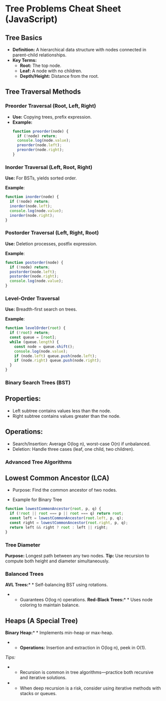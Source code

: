 
# Tree Problems Cheat Sheet (JavaScript)

## Tree Basics
- **Definition:** A hierarchical data structure with nodes connected in parent-child relationships.
- **Key Terms:**  
  - **Root:** The top node.  
  - **Leaf:** A node with no children.  
  - **Depth/Height:** Distance from the root.

## Tree Traversal Methods

### Preorder Traversal (Root, Left, Right)
- **Use:** Copying trees, prefix expression.
- **Example:**
  ```js
  function preorder(node) {
    if (!node) return;
    console.log(node.value);
    preorder(node.left);
    preorder(node.right);
  }
  ```

### Inorder Traversal (Left, Root, Right)

**Use:** For BSTs, yields sorted order.

**Example**:

```js
function inorder(node) {
  if (!node) return;
  inorder(node.left);
  console.log(node.value);
  inorder(node.right);
}
```

### Postorder Traversal (Left, Right, Root)

**Use:** Deletion processes, postfix expression.

**Example**:

```js
function postorder(node) {
  if (!node) return;
  postorder(node.left);
  postorder(node.right);
  console.log(node.value);
}
```

### Level-Order Traversal

**Use:** Breadth-first search on trees.

**Example**:

```js
function levelOrder(root) {
  if (!root) return;
  const queue = [root];
  while (queue.length) {
    const node = queue.shift();
    console.log(node.value);
    if (node.left) queue.push(node.left);
    if (node.right) queue.push(node.right);
  }
}
```

### Binary Search Trees (BST)

## Properties:

- Left subtree contains values less than the node.
- Right subtree contains values greater than the node.

## Operations:

- Search/Insertion: Average O(log n), worst-case O(n) if unbalanced.
- Deletion: Handle three cases (leaf, one child, two children).

### Advanced Tree Algorithms

## Lowest Common Ancestor (LCA)

- Purpose: Find the common ancestor of two nodes.

- Example for Binary Tree
```js
function lowestCommonAncestor(root, p, q) {
  if (!root || root === p || root === q) return root;
  const left = lowestCommonAncestor(root.left, p, q);
  const right = lowestCommonAncestor(root.right, p, q);
  return left && right ? root : left || right;
}
```

### Tree Diameter

**Purpose:** Longest path between any two nodes.
**Tip:** Use recursion to compute both height and diameter simultaneously.

### Balanced Trees

**AVL Trees:*** *   Self-balancing BST using rotations.
* *   Guarantees O(log n) operations.
**Red-Black Trees:*** *   Uses node coloring to maintain balance.

## Heaps (A Special Tree)

**Binary Heap:*** *   Implements min-heap or max-heap.
* *   **Operations:** Insertion and extraction in O(log n), peek in O(1).

_Tips:_

* *   Recursion is common in tree algorithms—practice both recursive and iterative solutions.
* *   When deep recursion is a risk, consider using iterative methods with stacks or queues.






